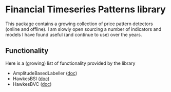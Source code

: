 # Financial Timeseries Patterns library
This package contains a growing collection of price pattern detectors (online and offline).  I am slowly open sourcing
a number of indicators and models I have found useful (and continue to use) over the years.  

## Functionality
Here is a (growing) list of functionality provided by the library
- AmplitudeBasedLabeller ([doc](/docs/AmplitudeBasedLabeler.md))
- HawkesBSI ([doc](/docs/HawkesBSI.md))
- HawkesBVC ([doc](/docs/HawkesBVC.md))


